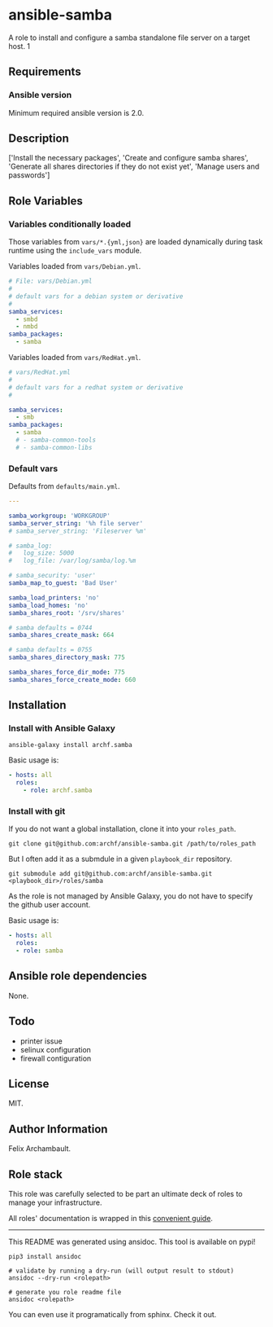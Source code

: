 # ansible-samba

A role to install and configure a samba standalone file server on a target host.
1

## Requirements

### Ansible version

Minimum required ansible version is 2.0.

## Description

['Install the necessary packages', 'Create and configure samba shares', 'Generate all shares directories if they do not exist yet', 'Manage users and passwords']

## Role Variables

### Variables conditionally loaded

Those variables from `vars/*.{yml,json}` are loaded dynamically during task
runtime using the `include_vars` module.

Variables loaded from `vars/Debian.yml`.

```yaml
# File: vars/Debian.yml
#
# default vars for a debian system or derivative
#
samba_services:
  - smbd
  - nmbd
samba_packages:
  - samba

```

Variables loaded from `vars/RedHat.yml`.

```yaml
# vars/RedHat.yml
#
# default vars for a redhat system or derivative
#

samba_services:
  - smb
samba_packages:
  - samba
  # - samba-common-tools
  # - samba-common-libs

```

### Default vars

Defaults from `defaults/main.yml`.

```yaml
---

samba_workgroup: 'WORKGROUP'
samba_server_string: '%h file server'
# samba_server_string: 'Fileserver %m'

# samba_log:
#   log_size: 5000
#   log_file: /var/log/samba/log.%m

# samba_security: 'user'
samba_map_to_guest: 'Bad User'

samba_load_printers: 'no'
samba_load_homes: 'no'
samba_shares_root: '/srv/shares'

# samba defaults = 0744
samba_shares_create_mask: 664

# samba defaults = 0755
samba_shares_directory_mask: 775

samba_shares_force_dir_mode: 775
samba_shares_force_create_mode: 660

```


## Installation

### Install with Ansible Galaxy

```shell
ansible-galaxy install archf.samba
```

Basic usage is:

```yaml
- hosts: all
  roles:
    - role: archf.samba
```

### Install with git

If you do not want a global installation, clone it into your `roles_path`.

```shell
git clone git@github.com:archf/ansible-samba.git /path/to/roles_path
```

But I often add it as a submdule in a given `playbook_dir` repository.

```shell
git submodule add git@github.com:archf/ansible-samba.git <playbook_dir>/roles/samba
```

As the role is not managed by Ansible Galaxy, you do not have to specify the
github user account.

Basic usage is:

```yaml
- hosts: all
  roles:
  - role: samba
```

## Ansible role dependencies

None.

## Todo

  * printer issue
  * selinux configuration
  * firewall contiguration

## License

MIT.

## Author Information

Felix Archambault.

## Role stack

This role was carefully selected to be part an ultimate deck of roles to manage
your infrastructure.

All roles' documentation is wrapped in this [convenient guide](http://127.0.0.1:8000/).


---
This README was generated using ansidoc. This tool is available on pypi!

```shell
pip3 install ansidoc

# validate by running a dry-run (will output result to stdout)
ansidoc --dry-run <rolepath>

# generate you role readme file
ansidoc <rolepath>
```

You can even use it programatically from sphinx. Check it out.
